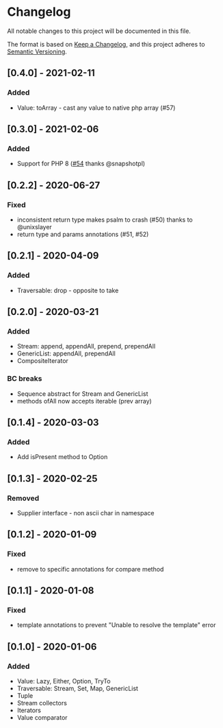 # Changelog
All notable changes to this project will be documented in this file.

The format is based on [Keep a Changelog](https://keepachangelog.com/en/1.0.0/),
and this project adheres to [Semantic Versioning](https://semver.org/spec/v2.0.0.html).

## [0.4.0] - 2021-02-11
### Added
- Value: toArray - cast any value to native php array (#57)

## [0.3.0] - 2021-02-06
### Added
- Support for PHP 8 ([#54](https://github.com/munusphp/munus/pull/54) thanks @snapshotpl)

## [0.2.2] - 2020-06-27
### Fixed
- inconsistent return type makes psalm to crash (#50) thanks to @unixslayer
- return type and params annotations (#51, #52)

## [0.2.1] - 2020-04-09
### Added
- Traversable: drop - opposite to take 

## [0.2.0] - 2020-03-21
### Added
- Stream: append, appendAll, prepend, prependAll
- GenericList: appendAll, prependAll
- CompositeIterator

### BC breaks
- Sequence abstract for Stream and GenericList
- methods ofAll now accepts iterable (prev array)

## [0.1.4] - 2020-03-03
### Added
- Add isPresent method to Option

## [0.1.3] - 2020-02-25
### Removed
- Supplier interface - non ascii char in namespace

## [0.1.2] - 2020-01-09
### Fixed
- remove to specific annotations for compare method

## [0.1.1] - 2020-01-08
### Fixed
- template annotations to prevent "Unable to resolve the template" error

## [0.1.0] - 2020-01-06
### Added
- Value: Lazy, Either, Option, TryTo
- Traversable: Stream, Set, Map, GenericList
- Tuple
- Stream collectors
- Iterators
- Value comparator
